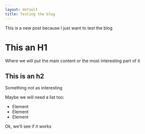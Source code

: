 ```yaml
---
layout: default
title: Testing the blog
---
```


This is a new post because I just want to test the blog

# This an H1

Where we will put the main content or the most interesting part of it

## This is an h2

Something not as interesting

Maybe we will need a list too:

* Element
* Element
* Element

Ok, we'll see if it works
